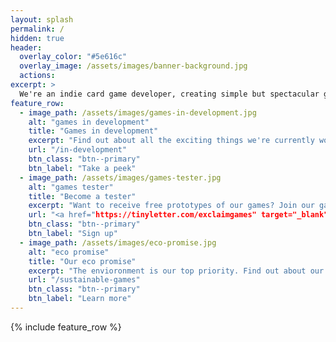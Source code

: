 ```yaml
---
layout: splash
permalink: /
hidden: true
header:
  overlay_color: "#5e616c"
  overlay_image: /assets/images/banner-background.jpg
  actions:
excerpt: >
  We're an indie card game developer, creating simple but spectacular games. Play by yourself, play with your family, or play with your friends. Just play!
feature_row:
  - image_path: /assets/images/games-in-development.jpg
    alt: "games in development"
    title: "Games in development"
    excerpt: "Find out about all the exciting things we're currently working on."
    url: "/in-development"
    btn_class: "btn--primary"
    btn_label: "Take a peek"
  - image_path: /assets/images/games-tester.jpg
    alt: "games tester"
    title: "Become a tester"
    excerpt: "Want to receive free prototypes of our games? Join our games test club."
    url: "<a href="https://tinyletter.com/exclaimgames" target="_blank">Sign up</a>"
    btn_class: "btn--primary"
    btn_label: "Sign up"
  - image_path: /assets/images/eco-promise.jpg
    alt: "eco promise"
    title: "Our eco promise"
    excerpt: "The envioronment is our top priority. Find out about our sustainable processes."
    url: "/sustainable-games"
    btn_class: "btn--primary"
    btn_label: "Learn more"      
---
```


{% include feature_row %}
